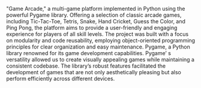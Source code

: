  "Game Arcade," a multi-game platform implemented in Python using the powerful Pygame library. Offering a selection of classic arcade games, including Tic-Tac-Toe, Tetris, Snake, Hand Cricket, Guess the Color, and Ping Pong, the platform aims to provide a user-friendly and engaging experience for players of all skill levels. The project was built with a focus on modularity and code reusability, employing object-oriented programming principles for clear organization and easy maintenance.
Pygame, a Python library renowned for its game development capabilities. Pygame’ s versatility allowed us to create visually appealing games while maintaining a consistent codebase. The library’s robust features facilitated the development of games that are not only aesthetically pleasing but also perform efficiently across different devices.
